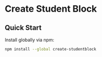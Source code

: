 # Create Student Block


## Quick Start

Install globally via npm:

```sh
npm install --global create-studentblock
```

